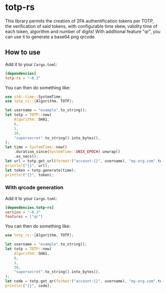 # totp-rs

This library permits the creation of 2FA authentification tokens per TOTP, the verification of said tokens, with configurable time skew, validity time of each token, algorithm and number of digits! With additional feature "qr", you can use it to generate a base64 png qrcode.

## How to use

Add it to your `Cargo.toml`:
```toml
[dependencies]
totp-rs = "~0.3"
```
You can then do something like:
```Rust
use std::time::SystemTime;
use totp_rs::{Algorithm, TOTP};

let username = "example".to_string();
let totp = TOTP::new(
    Algorithm::SHA1,
    6,
    1,
    30,
    "supersecret".to_string().into_bytes(),
);
let time = SystemTime::now()
    .duration_since(SystemTime::UNIX_EPOCH).unwrap()
    .as_secs();
let url = totp.get_url(format!("account:{}", username), "my-org.com".to_string());
println!("{}", url);
let token = totp.generate(time);
println!("{}", token);
```

### With qrcode generation

Add it to your `Cargo.toml`:
```toml
[dependencies.totp-rs]
version = "~0.3"
features = ["qr"]
```
You can then do something like:
```Rust
use totp_rs::{Algorithm, TOTP};

let username = "example".to_string();
let totp = TOTP::new(
    Algorithm::SHA1,
    6,
    1,
    30,
    "supersecret".to_string().into_bytes(),
);
let code = totp.get_qr(format!("account:{}", username), "my-org.com".to_string())?;
println!("{}", code);
```
